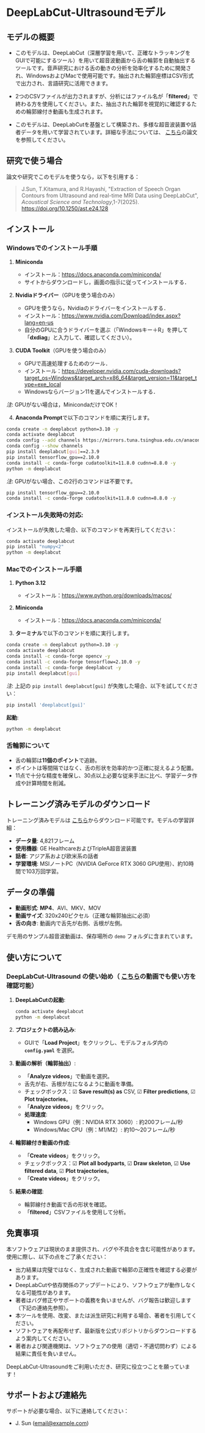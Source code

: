 # DeepLabCut-Ultrasoundモデル
## モデルの概要
- このモデルは、DeepLabCut（深層学習を用いて、正確なトラッキングをGUIで可能にするツール）を用いて超音波動画から舌の輪郭を自動抽出するツールです。音声研究における舌の動きの分析を効率化するために開発され、WindowsおよびMacで使用可能です。抽出された輪郭座標はCSV形式で出力され、言語研究に活用できます。

- 2つのCSVファイルが出力されますが、分析にはファイル名が「**filtered**」で終わる方を使用してください。また、抽出された輪郭を視覚的に確認するための輪郭線付き動画も生成されます。

- このモデルは、DeepLabCutを基盤として構築され、多様な超音波装置や話者データを用いて学習されています。詳細な手法については、 [こちら](https://doi.org/10.1250/ast.e24.128)の論文を参照してください。

## 研究で使う場合
論文や研究でこのモデルを使うなら，以下を引用する：
> J.Sun, T.Kitamura, and R.Hayashi, "Extraction of Speech Organ Contours from Ultrasound and real-time MRI Data using DeepLabCut", _Acoustical Science and Technology_,1-7(2025).  
> https://doi.org/10.1250/ast.e24.128

## インストール
### Windowsでのインストール手順
1. **Miniconda**  
   - インストール：https://docs.anaconda.com/miniconda/
   - サイトからダウンロードし，画面の指示に従ってインストールする．

2. **Nvidiaドライバー**（GPUを使う場合のみ）
   - GPUを使うなら，Nvidiaのドライバーをインストールする．
   - インストール：https://www.nvidia.com/Download/index.aspx?lang=en-us
   - 自分のGPUに合うドライバーを選ぶ（「Windowsキー＋R」を押して「**dxdiag**」と入力して、確認してください）。

3. **CUDA Toolkit**（GPUを使う場合のみ）
   - GPUで高速処理するためのツール．
   - インストール：https://developer.nvidia.com/cuda-downloads?target_os=Windows&target_arch=x86_64&target_version=11&target_type=exe_local
   - Windowsならバージョン11を選んでインストールする．

*注*: GPUがない場合は，MinicondaだけでOK！


4. **Anaconda Prompt**で以下のコマンドを順に実行します。

```bash
conda create -n deeplabcut python=3.10 -y
conda activate deeplabcut
conda config --add channels https://mirrors.tuna.tsinghua.edu.cn/anaconda/pkgs/main
conda config --show channels
pip install deeplabcut[gui]==2.3.9
pip install tensorflow_gpu==2.10.0
conda install -c conda-forge cudatoolkit=11.8.0 cudnn=8.8.0 -y
python -m deeplabcut
```
*注*: GPUがない場合、この2行のコマンドは不要です。
```bash
pip install tensorflow_gpu==2.10.0
conda install -c conda-forge cudatoolkit=11.8.0 cudnn=8.8.0 -y
```

### インストール失敗時の対応:
インストールが失敗した場合、以下のコマンドを再実行してください：

```bash
conda activate deeplabcut
pip install "numpy<2"
python -m deeplabcut
```

### Macでのインストール手順
1. **Python 3.12**  
   - インストール：https://www.python.org/downloads/macos/

2. **Miniconda**  
   - インストール：https://docs.anaconda.com/miniconda/

3. **ターミナル**で以下のコマンドを順に実行します。

```bash
conda create -n deeplabcut python=3.10 -y
conda activate deeplabcut
conda install -c conda-forge opencv -y
conda install -c conda-forge tensorflow=2.10.0 -y
conda install -c conda-forge deeplabcut -y
pip install deeplabcut[gui]
```

*注*: 上記の `pip install deeplabcut[gui]` が失敗した場合、以下を試してください：

```bash
pip install 'deeplabcut[gui]'
```

**起動**:

```bash
python -m deeplabcut
```

### 舌輪郭について

- 舌の輪郭は**11個のポイント**で追跡。
- ポイントは等間隔ではなく、舌の形状を効率的かつ正確に捉えるよう配置。
- 11点で十分な精度を確保し、30点以上必要な従来手法に比べ、学習データ作成や計算時間を削減。

## トレーニング済みモデルのダウンロード

トレーニング済みモデルは [こちら](https://drive.google.com/drive/folders/1ShHfXOWP--4gdrusy9THTtJ6AP5iy2ig?usp=sharing)からダウンロード可能です。モデルの学習詳細：
- **データ量**: 4,821フレーム
- **使用機器**: GE HealthcareおよびTripleA超音波装置
- **話者**: アジア系および欧米系の話者
- **学習環境**: MSIノートPC（NVIDIA GeForce RTX 3060 GPU使用）、約10時間で103万回学習。

## データの準備

- **動画形式**: **MP4**、AVI、MKV、MOV
- **動画サイズ**: 320x240ピクセル（正確な輪郭抽出に必須）
- **舌の向き**: 動画内で舌先が右側、舌根が左側。

デモ用のサンプル超音波動画は、保存場所の `demo` フォルダに含まれています。

## 使い方について

### DeepLabCut-Ultrasound の使い始め（ [こちら](https://drive.google.com/drive/folders/1SUVAYX0U0cxX1xOo1ay-zBNgKHP4Ofap?usp=sharing)の動画でも使い方を確認可能）

1. **DeepLabCutの起動**:

   ```bash
   conda activate deeplabcut
   python -m deeplabcut
   ```

2. **プロジェクトの読み込み**:
   - GUIで「**Load Project**」をクリックし、モデルフォルダ内の **`config.yaml`** を選択。

3. **動画の解析（輪郭抽出）**:
   - 「**Analyze videos**」で動画を選択。
   - 舌先が右、舌根が左になるように動画を準備。
   - チェックボックス：☑ **Save result(s) as** CSV, ☑ **Filter predictions**, ☑ **Plot trajectories**。
   - 「**Analyze videos**」をクリック。
   - **処理速度**:
     - Windows GPU（例：NVIDIA RTX 3060）: 約200フレーム/秒
     - Windows/Mac CPU（例：M1/M2）: 約10～20フレーム/秒

4. **輪郭線付き動画の作成**:
   - 「**Create videos**」をクリック。
   - チェックボックス：☑ **Plot all bodyparts**, ☑ **Draw skeleton**, ☑ **Use filtered data**, ☑ **Plot trajectories**。
   - 「**Create videos**」をクリック。

5. **結果の確認**:
   - 輪郭線付き動画で舌の形状を確認。
   - 「**filtered**」CSVファイルを使用して分析。

## 免責事項

本ソフトウェアは現状のまま提供され、バグや不具合を含む可能性があります。使用に際し、以下の点をご了承ください：

- 出力結果は完璧ではなく、生成された動画で輪郭の正確性を確認する必要があります。
- DeepLabCutや依存関係のアップデートにより、ソフトウェアが動作しなくなる可能性があります。
- 著者はバグ修正やサポートの義務を負いませんが、バグ報告は歓迎します（下記の連絡先参照）。
- 本ツールを使用、改変、または派生研究に利用する場合、著者を引用してください。
- ソフトウェアを再配布せず、最新版を公式リポジトリからダウンロードするよう案内してください。
- 著者および関連機関は、ソフトウェアの使用（適切・不適切問わず）による結果に責任を負いません。

DeepLabCut-Ultrasoundをご利用いただき、研究に役立つことを願っています！

## サポートおよび連絡先

サポートが必要な場合、以下に連絡してください：
- J. Sun ([email@example.com](jsunsang901126@gmail.com))

